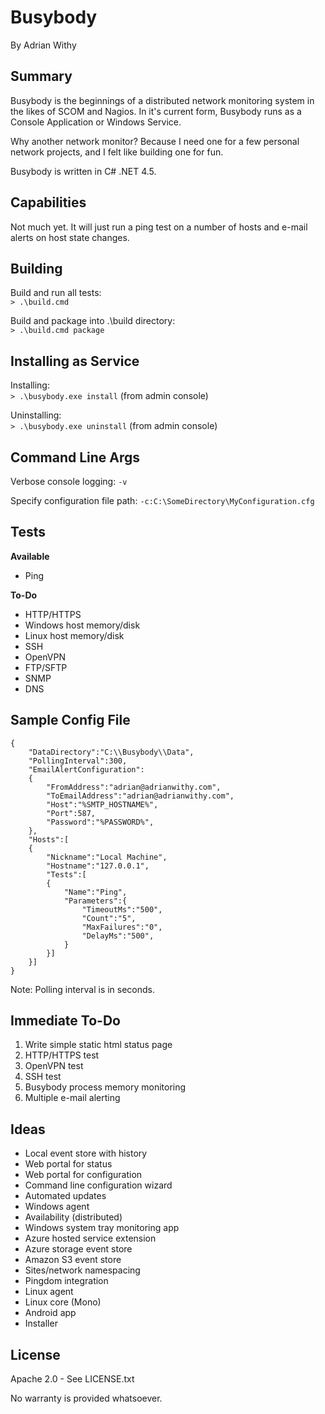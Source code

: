 # Busybody

By Adrian Withy  

## Summary ##

Busybody is the beginnings of a distributed network monitoring system in the likes of SCOM and Nagios.  In it's current form, Busybody runs as a Console Application or Windows Service.


Why another network monitor?  Because I need one for a few personal network projects, and I felt like building one for fun.

Busybody is written in C# .NET 4.5.


## Capabilities ##

Not much yet.  It will just run a ping test on a number of hosts and e-mail alerts on host state changes.


## Building ##

Build and run all tests:  
`> .\build.cmd`

Build and package into .\build directory:  
`> .\build.cmd package`


## Installing as Service ##

Installing:  
`> .\busybody.exe install`  (from admin console)

Uninstalling:  
`> .\busybody.exe uninstall`  (from admin console)


## Command Line Args ##

Verbose console logging: `-v`

Specify configuration file path: `-c:C:\SomeDirectory\MyConfiguration.cfg`


## Tests ##

**Available**

* Ping

**To-Do**

* HTTP/HTTPS
* Windows host memory/disk
* Linux host memory/disk
* SSH
* OpenVPN
* FTP/SFTP
* SNMP
* DNS


## Sample Config File ##

    {
		"DataDirectory":"C:\\Busybody\\Data",
		"PollingInterval":300,
		"EmailAlertConfiguration":
		{
			"FromAddress":"adrian@adrianwithy.com",
			"ToEmailAddress":"adrian@adrianwithy.com",
			"Host":"%SMTP_HOSTNAME%",
			"Port":587,
			"Password":"%PASSWORD%",
		},
		"Hosts":[
		{
			"Nickname":"Local Machine",
			"Hostname":"127.0.0.1",
			"Tests":[
			{
				"Name":"Ping",
				"Parameters":{
					"TimeoutMs":"500",
					"Count":"5",
					"MaxFailures":"0",
					"DelayMs":"500",
				}
			}]
		}]
	}



Note: Polling interval is in seconds.


## Immediate To-Do ##

1. Write simple static html status page
1. HTTP/HTTPS test
1. OpenVPN test
1. SSH test
1. Busybody process memory monitoring
1. Multiple e-mail alerting


## Ideas ##

- Local event store with history
- Web portal for status
- Web portal for configuration
- Command line configuration wizard
- Automated updates
- Windows agent
- Availability (distributed)
- Windows system tray monitoring app
- Azure hosted service extension
- Azure storage event store
- Amazon S3 event store
- Sites/network namespacing
- Pingdom integration
- Linux agent
- Linux core (Mono)
- Android app
- Installer


## License ##

Apache 2.0 - See LICENSE.txt

No warranty is provided whatsoever.